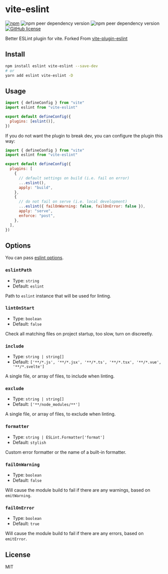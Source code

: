 # vite-eslint

[![npm](https://img.shields.io/npm/v/vite-eslint)](https://www.npmjs.com/package/vite-eslint)
![npm peer dependency version](https://img.shields.io/npm/dependency-version/vite-eslint/peer/vite)
![npm peer dependency version](https://img.shields.io/npm/dependency-version/vite-eslint/peer/eslint)
[![GitHub license](https://img.shields.io/github/license/sagarpanchal/vite-eslint)](https://github.com/sagarpanchal/vite-eslint/blob/master/LICENSE)

Better ESLint plugin for vite.
Forked From [vite-plugin-eslint](https://github.com/gxmari007/vite-plugin-eslint)

## Install

```bash
npm install eslint vite-eslint --save-dev
# or
yarn add eslint vite-eslint -D
```

## Usage

```js
import { defineConfig } from "vite"
import eslint from "vite-eslint"

export default defineConfig({
  plugins: [eslint()],
})
```

If you do not want the plugin to break dev, you can configure the plugin this way:

```js
import { defineConfig } from "vite"
import eslint from "vite-eslint"

export default defineConfig({
  plugins: [
    {
      // default settings on build (i.e. fail on error)
      ...eslint(),
      apply: "build",
    },
    {
      // do not fail on serve (i.e. local development)
      ...eslint({ failOnWarning: false, failOnError: false }),
      apply: "serve",
      enforce: "post",
    },
  ],
})
```

## Options

You can pass [eslint options](https://eslint.org/docs/developer-guide/nodejs-api#-new-eslintoptions).

### `eslintPath`

- Type: `string`
- Default: `eslint`

Path to `eslint` instance that will be used for linting.

### `lintOnStart`

- Type: `boolean`
- Default: `false`

Check all matching files on project startup, too slow, turn on discreetly.

### `include`

- Type: `string | string[]`
- Default: `['**/*.js', '**/*.jsx', '**/*.ts', '**/*.tsx', '**/*.vue', '**/*.svelte']`

A single file, or array of files, to include when linting.

### `exclude`

- Type: `string | string[]`
- Default: `['**/node_modules/**']`

A single file, or array of files, to exclude when linting.

### `formatter`

- Type: `string | ESLint.Formatter['format']`
- Default: `stylish`

Custom error formatter or the name of a built-in formatter.

### `failOnWarning`

- Type: `boolean`
- Default: `false`

Will cause the module build to fail if there are any warnings, based on `emitWarning`.

### `failOnError`

- Type: `boolean`
- Default: `true`

Will cause the module build to fail if there are any errors, based on `emitError`.

## License

MIT

